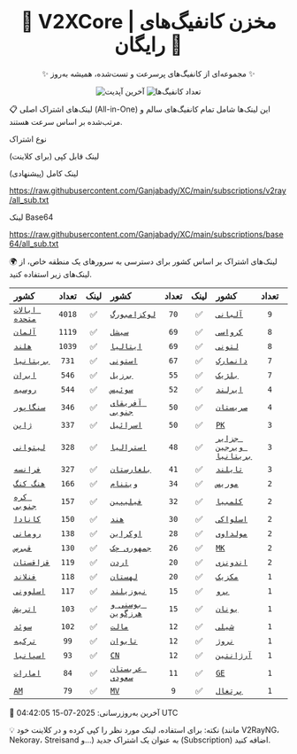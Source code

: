 <div align="center">
<h1 style="font-size: 2.5em; font-weight: bold;">🚀 V2XCore | مخزن کانفیگ‌های رایگان 🚀</h1>
<p>✨ مجموعه‌ای از کانفیگ‌های پرسرعت و تست‌شده، همیشه به‌روز ✨</p>

<p>
<img src="https://img.shields.io/badge/Updated-2025-07-15 04:42:05 UTC-blue?style=for-the-badge&logo=github" alt="آخرین آپدیت">
<img src="https://img.shields.io/badge/Configs-20574-green?style=for-the-badge&logo=serverless" alt="تعداد کانفیگ‌ها">
</p>
</div>

📋 لینک‌های اشتراک اصلی (All-in-One)
این لینک‌ها شامل تمام کانفیگ‌های سالم و مرتب‌شده بر اساس سرعت هستند.

نوع اشتراک

لینک قابل کپی (برای کلاینت)

لینک کامل (پیشنهادی)

https://raw.githubusercontent.com/Ganjabady/XC/main/subscriptions/v2ray/all_sub.txt

لینک Base64

https://raw.githubusercontent.com/Ganjabady/XC/main/subscriptions/base64/all_sub.txt

🌍 لینک‌های اشتراک بر اساس کشور
برای دسترسی به سرورهای یک منطقه خاص، از لینک‌های زیر استفاده کنید.

| کشور | تعداد | لینک | کشور | تعداد | لینک | کشور | تعداد | لینک |
| :--- | :---: | :---: | :--- | :---: | :---: | :--- | :---: | :---: |
| [`ایالات متحده`](https://raw.githubusercontent.com/Ganjabady/XC/main/subscriptions/regions/US.txt) | `4018` | ✅ | [`لوکزامبورگ`](https://raw.githubusercontent.com/Ganjabady/XC/main/subscriptions/regions/LU.txt) | `70` | ✅ | [`آلبانی`](https://raw.githubusercontent.com/Ganjabady/XC/main/subscriptions/regions/AL.txt) | `9` | ✅ |
| [`آلمان`](https://raw.githubusercontent.com/Ganjabady/XC/main/subscriptions/regions/DE.txt) | `1119` | ✅ | [`سیشل`](https://raw.githubusercontent.com/Ganjabady/XC/main/subscriptions/regions/SC.txt) | `69` | ✅ | [`کرواسی`](https://raw.githubusercontent.com/Ganjabady/XC/main/subscriptions/regions/HR.txt) | `8` | ✅ |
| [`هلند`](https://raw.githubusercontent.com/Ganjabady/XC/main/subscriptions/regions/NL.txt) | `1039` | ✅ | [`ایتالیا`](https://raw.githubusercontent.com/Ganjabady/XC/main/subscriptions/regions/IT.txt) | `69` | ✅ | [`لتونی`](https://raw.githubusercontent.com/Ganjabady/XC/main/subscriptions/regions/LV.txt) | `8` | ✅ |
| [`بریتانیا`](https://raw.githubusercontent.com/Ganjabady/XC/main/subscriptions/regions/GB.txt) | `731` | ✅ | [`استونی`](https://raw.githubusercontent.com/Ganjabady/XC/main/subscriptions/regions/EE.txt) | `67` | ✅ | [`دانمارک`](https://raw.githubusercontent.com/Ganjabady/XC/main/subscriptions/regions/DK.txt) | `7` | ✅ |
| [`ایران`](https://raw.githubusercontent.com/Ganjabady/XC/main/subscriptions/regions/IR.txt) | `546` | ✅ | [`برزیل`](https://raw.githubusercontent.com/Ganjabady/XC/main/subscriptions/regions/BR.txt) | `55` | ✅ | [`بلژیک`](https://raw.githubusercontent.com/Ganjabady/XC/main/subscriptions/regions/BE.txt) | `7` | ✅ |
| [`روسیه`](https://raw.githubusercontent.com/Ganjabady/XC/main/subscriptions/regions/RU.txt) | `544` | ✅ | [`سوئیس`](https://raw.githubusercontent.com/Ganjabady/XC/main/subscriptions/regions/CH.txt) | `52` | ✅ | [`ایرلند`](https://raw.githubusercontent.com/Ganjabady/XC/main/subscriptions/regions/IE.txt) | `4` | ✅ |
| [`سنگاپور`](https://raw.githubusercontent.com/Ganjabady/XC/main/subscriptions/regions/SG.txt) | `346` | ✅ | [`آفریقای جنوبی`](https://raw.githubusercontent.com/Ganjabady/XC/main/subscriptions/regions/ZA.txt) | `50` | ✅ | [`صربستان`](https://raw.githubusercontent.com/Ganjabady/XC/main/subscriptions/regions/RS.txt) | `4` | ✅ |
| [`ژاپن`](https://raw.githubusercontent.com/Ganjabady/XC/main/subscriptions/regions/JP.txt) | `337` | ✅ | [`اسرائیل`](https://raw.githubusercontent.com/Ganjabady/XC/main/subscriptions/regions/IL.txt) | `50` | ✅ | [`PK`](https://raw.githubusercontent.com/Ganjabady/XC/main/subscriptions/regions/PK.txt) | `3` | ✅ |
| [`لیتوانی`](https://raw.githubusercontent.com/Ganjabady/XC/main/subscriptions/regions/LT.txt) | `328` | ✅ | [`استرالیا`](https://raw.githubusercontent.com/Ganjabady/XC/main/subscriptions/regions/AU.txt) | `48` | ✅ | [`جزایر ویرجین بریتانیا`](https://raw.githubusercontent.com/Ganjabady/XC/main/subscriptions/regions/VG.txt) | `3` | ✅ |
| [`فرانسه`](https://raw.githubusercontent.com/Ganjabady/XC/main/subscriptions/regions/FR.txt) | `327` | ✅ | [`بلغارستان`](https://raw.githubusercontent.com/Ganjabady/XC/main/subscriptions/regions/BG.txt) | `41` | ✅ | [`تایلند`](https://raw.githubusercontent.com/Ganjabady/XC/main/subscriptions/regions/TH.txt) | `3` | ✅ |
| [`هنگ کنگ`](https://raw.githubusercontent.com/Ganjabady/XC/main/subscriptions/regions/HK.txt) | `166` | ✅ | [`ویتنام`](https://raw.githubusercontent.com/Ganjabady/XC/main/subscriptions/regions/VN.txt) | `34` | ✅ | [`موریس`](https://raw.githubusercontent.com/Ganjabady/XC/main/subscriptions/regions/MU.txt) | `2` | ✅ |
| [`کره جنوبی`](https://raw.githubusercontent.com/Ganjabady/XC/main/subscriptions/regions/KR.txt) | `157` | ✅ | [`فیلیپین`](https://raw.githubusercontent.com/Ganjabady/XC/main/subscriptions/regions/PH.txt) | `32` | ✅ | [`کلمبیا`](https://raw.githubusercontent.com/Ganjabady/XC/main/subscriptions/regions/CO.txt) | `2` | ✅ |
| [`کانادا`](https://raw.githubusercontent.com/Ganjabady/XC/main/subscriptions/regions/CA.txt) | `150` | ✅ | [`هند`](https://raw.githubusercontent.com/Ganjabady/XC/main/subscriptions/regions/IN.txt) | `30` | ✅ | [`اسلواکی`](https://raw.githubusercontent.com/Ganjabady/XC/main/subscriptions/regions/SK.txt) | `2` | ✅ |
| [`رومانی`](https://raw.githubusercontent.com/Ganjabady/XC/main/subscriptions/regions/RO.txt) | `138` | ✅ | [`اوکراین`](https://raw.githubusercontent.com/Ganjabady/XC/main/subscriptions/regions/UA.txt) | `28` | ✅ | [`مولداوی`](https://raw.githubusercontent.com/Ganjabady/XC/main/subscriptions/regions/MD.txt) | `2` | ✅ |
| [`قبرس`](https://raw.githubusercontent.com/Ganjabady/XC/main/subscriptions/regions/CY.txt) | `130` | ✅ | [`جمهوری چک`](https://raw.githubusercontent.com/Ganjabady/XC/main/subscriptions/regions/CZ.txt) | `26` | ✅ | [`MK`](https://raw.githubusercontent.com/Ganjabady/XC/main/subscriptions/regions/MK.txt) | `2` | ✅ |
| [`قزاقستان`](https://raw.githubusercontent.com/Ganjabady/XC/main/subscriptions/regions/KZ.txt) | `119` | ✅ | [`اردن`](https://raw.githubusercontent.com/Ganjabady/XC/main/subscriptions/regions/JO.txt) | `20` | ✅ | [`اندونزی`](https://raw.githubusercontent.com/Ganjabady/XC/main/subscriptions/regions/ID.txt) | `2` | ✅ |
| [`فنلاند`](https://raw.githubusercontent.com/Ganjabady/XC/main/subscriptions/regions/FI.txt) | `118` | ✅ | [`لهستان`](https://raw.githubusercontent.com/Ganjabady/XC/main/subscriptions/regions/PL.txt) | `20` | ✅ | [`مکزیک`](https://raw.githubusercontent.com/Ganjabady/XC/main/subscriptions/regions/MX.txt) | `1` | ✅ |
| [`اسلوونی`](https://raw.githubusercontent.com/Ganjabady/XC/main/subscriptions/regions/SI.txt) | `117` | ✅ | [`نیوزیلند`](https://raw.githubusercontent.com/Ganjabady/XC/main/subscriptions/regions/NZ.txt) | `15` | ✅ | [`پرو`](https://raw.githubusercontent.com/Ganjabady/XC/main/subscriptions/regions/PE.txt) | `1` | ✅ |
| [`اتریش`](https://raw.githubusercontent.com/Ganjabady/XC/main/subscriptions/regions/AT.txt) | `103` | ✅ | [`بوسنی و هرزگوین`](https://raw.githubusercontent.com/Ganjabady/XC/main/subscriptions/regions/BA.txt) | `15` | ✅ | [`یونان`](https://raw.githubusercontent.com/Ganjabady/XC/main/subscriptions/regions/GR.txt) | `1` | ✅ |
| [`سوئد`](https://raw.githubusercontent.com/Ganjabady/XC/main/subscriptions/regions/SE.txt) | `102` | ✅ | [`مالت`](https://raw.githubusercontent.com/Ganjabady/XC/main/subscriptions/regions/MT.txt) | `12` | ✅ | [`شیلی`](https://raw.githubusercontent.com/Ganjabady/XC/main/subscriptions/regions/CL.txt) | `1` | ✅ |
| [`ترکیه`](https://raw.githubusercontent.com/Ganjabady/XC/main/subscriptions/regions/TR.txt) | `99` | ✅ | [`تایوان`](https://raw.githubusercontent.com/Ganjabady/XC/main/subscriptions/regions/TW.txt) | `12` | ✅ | [`نروژ`](https://raw.githubusercontent.com/Ganjabady/XC/main/subscriptions/regions/NO.txt) | `1` | ✅ |
| [`اسپانیا`](https://raw.githubusercontent.com/Ganjabady/XC/main/subscriptions/regions/ES.txt) | `93` | ✅ | [`CN`](https://raw.githubusercontent.com/Ganjabady/XC/main/subscriptions/regions/CN.txt) | `12` | ✅ | [`آرژانتین`](https://raw.githubusercontent.com/Ganjabady/XC/main/subscriptions/regions/AR.txt) | `1` | ✅ |
| [`امارات`](https://raw.githubusercontent.com/Ganjabady/XC/main/subscriptions/regions/AE.txt) | `84` | ✅ | [`عربستان سعودی`](https://raw.githubusercontent.com/Ganjabady/XC/main/subscriptions/regions/SA.txt) | `11` | ✅ | [`GE`](https://raw.githubusercontent.com/Ganjabady/XC/main/subscriptions/regions/GE.txt) | `1` | ✅ |
| [`AM`](https://raw.githubusercontent.com/Ganjabady/XC/main/subscriptions/regions/AM.txt) | `79` | ✅ | [`MV`](https://raw.githubusercontent.com/Ganjabady/XC/main/subscriptions/regions/MV.txt) | `9` | ✅ | [`پرتغال`](https://raw.githubusercontent.com/Ganjabady/XC/main/subscriptions/regions/PT.txt) | `1` | ✅ |


🔄 آخرین به‌روزرسانی: 2025-07-15 04:42:05 UTC

💡 نکته: برای استفاده، لینک مورد نظر را کپی کرده و در کلاینت خود (مانند V2RayNG، Nekoray، Streisand و...) به عنوان یک اشتراک جدید (Subscription) اضافه کنید.

